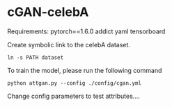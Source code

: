 # cGAN-celebA

Requirements:
pytorch==1.6.0
addict
yaml
tensorboard


Create symbolic link to the celebA dataset.
```
ln -s PATH dataset
```

To train the model, please run the following command
```
python attgan.py --config ./config/cgan.yml
```

Change config parameters to test attributes....
